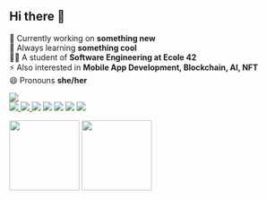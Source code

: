 ## Hi there 👋

🔭 Currently working on **something new** <br>
🌱 Always learning **something cool** <br>
👩‍🎓 A student of **Software Engineering at Ecole 42** <br>
⚡ Also interested in **Mobile App Development, Blockchain, AI, NFT** <br>
😄 Pronouns **she/her** <br> </p>

<p align="left">
<a href="https://t.me/CarlalFranca"rel="nofollow"><img src="https://img.shields.io/badge/Telegram-281e5d?style=for-the-badge&logo=telegram&logoColor=white%22/%3E"/>
<br>
<img src="https://img.shields.io/badge/C-281e5d?style=for-the-badge&logo=c&logoColor=white"/>
<img src="https://img.shields.io/badge/Java-281e5d?style=for-the-badge&logo=java&logoColor=white"/>
<img src="https://img.shields.io/badge/HTML-281e5d?style=for-the-badge&logo=html5&logoColor=ab3f27"/></a>
<img src="https://img.shields.io/badge/CSS-281e5d?&style=for-the-badge&logo=css3&logoColor=1572b6"/></a>
<img src="https://img.shields.io/badge/Linux-281e5d?style=for-the-badge&logo=linux&logoColor=#fcc624"/></a>
<img src="https://img.shields.io/badge/Shell_Script-281e5d?style=for-the-badge&logo=gnu-bash&logoColor=white"/></a>
<img src="https://img.shields.io/badge/Markdown-281e5d?style=for-the-badge&logo=markdown&logoColor=white"/></a>
</p>
<div>
<img height="125em" src="https://github-readme-stats.vercel.app/api/top-langs/?username=carlarfranca&layout=compact&langs_count=7&theme=graywhite"/>
<img height="125em" src="https://github-readme-stats.vercel.app/api?username=carlarfranca&show_icons=true&theme=graywhite&include_all_commits=true count_private=true"/>
</div>
<!--
<p align="lrft"><img alingn="center" height="13em" src="https://profile-counter.glitch.me/SeuPerfildoGitHub/count.svg" /></p>
<a href="https://t.me/CarlalFranca"rel="nofollow"><img src="https://img.shields.io/badge/LinkedIn-281e5d?style=for-the-badge&logo=linkedin&logoColor=white"/>
<a href="https://t.me/CarlalFranca"rel="nofollow"><img src="https://img.shields.io/badge/ProtonMail-281e5d?style=for-the-badge&logo=protonmail&logoColor=white"/>
-->

